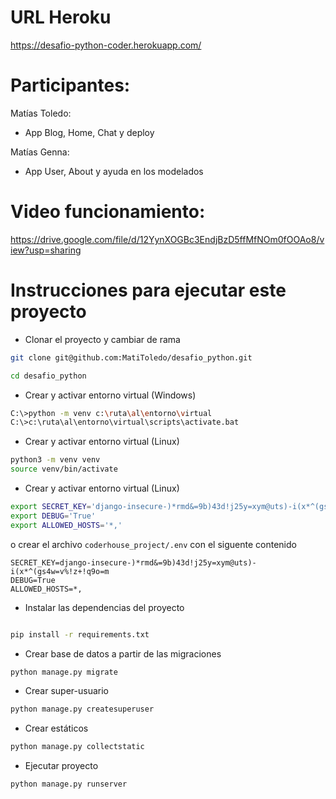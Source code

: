 # URL Heroku

https://desafio-python-coder.herokuapp.com/

# Participantes:

Matías Toledo: 

  - App Blog, Home, Chat y deploy

Matías Genna:

  - App User, About y ayuda en los modelados

# Video funcionamiento:

https://drive.google.com/file/d/12YynXOGBc3EndjBzD5ffMfNOm0fOOAo8/view?usp=sharing

# Instrucciones para ejecutar este proyecto

- Clonar el proyecto y cambiar de rama
```bash
git clone git@github.com:MatiToledo/desafio_python.git

cd desafio_python

```

- Crear y activar entorno virtual (Windows)
```bash
C:\>python -m venv c:\ruta\al\entorno\virtual
C:\>c:\ruta\al\entorno\virtual\scripts\activate.bat
```

- Crear y activar entorno virtual (Linux)
```bash
python3 -m venv venv
source venv/bin/activate
```

- Crear y activar entorno virtual (Linux)
```bash
export SECRET_KEY='django-insecure-)*rmd&=9b)43d!j25y=xym@uts)-i(x*^(gs4w=v%!z+!q9o=m'
export DEBUG='True'
export ALLOWED_HOSTS='*,'
```
o crear el archivo `coderhouse_project/.env` con el siguente contenido
```text
SECRET_KEY=django-insecure-)*rmd&=9b)43d!j25y=xym@uts)-i(x*^(gs4w=v%!z+!q9o=m
DEBUG=True
ALLOWED_HOSTS=*,
```

- Instalar las dependencias del proyecto
```bash

pip install -r requirements.txt
```

- Crear base de datos a partir de las migraciones
```bash
python manage.py migrate
```

- Crear super-usuario
```bash
python manage.py createsuperuser
```


- Crear estáticos
```bash
python manage.py collectstatic
```

- Ejecutar proyecto
```bash
python manage.py runserver
```
